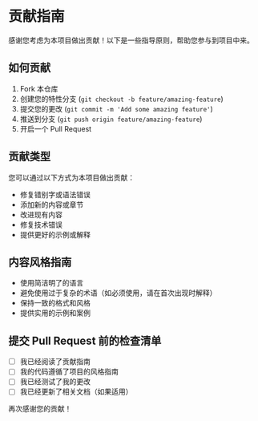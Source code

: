 # 贡献指南

感谢您考虑为本项目做出贡献！以下是一些指导原则，帮助您参与到项目中来。

## 如何贡献

1. Fork 本仓库
2. 创建您的特性分支 (`git checkout -b feature/amazing-feature`)
3. 提交您的更改 (`git commit -m 'Add some amazing feature'`)
4. 推送到分支 (`git push origin feature/amazing-feature`)
5. 开启一个 Pull Request

## 贡献类型

您可以通过以下方式为本项目做出贡献：

- 修复错别字或语法错误
- 添加新的内容或章节
- 改进现有内容
- 修复技术错误
- 提供更好的示例或解释

## 内容风格指南

- 使用简洁明了的语言
- 避免使用过于复杂的术语（如必须使用，请在首次出现时解释）
- 保持一致的格式和风格
- 提供实用的示例和案例

## 提交 Pull Request 前的检查清单

- [ ] 我已经阅读了贡献指南
- [ ] 我的代码遵循了项目的风格指南
- [ ] 我已经测试了我的更改
- [ ] 我已经更新了相关文档（如果适用）

再次感谢您的贡献！